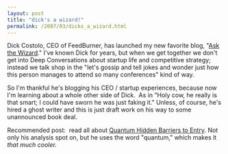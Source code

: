 ```yaml
---
layout: post
title: "dick's a wizard!"
permalink: /2007/03/dicks_a_wizard.html
---
```


<p>Dick Costolo, CEO of FeedBurner, has launched my new favorite blog, &quot;<a href="http://www.burningdoor.com/askthewizard/">Ask the Wizard</a>.&quot; I've known Dick for years, but when we get together we don't get into Deep Conversations about startup life and competitive strategy; instead we talk shop in the &quot;let's gossip and tell jokes and wonder just how this person manages to attend so many conferences&quot; kind of way.</p>

<p>So I'm thankful he's blogging his CEO / startup experiences, because now I'm learning about a whole other side of Dick.&nbsp; As in &quot;Holy cow, he really is that smart; I could have sworn he was just faking it.&quot; Unless, of course, he's hired a ghost writer and this is just draft work on his way to some unannounced book deal.</p>

<p>Recommended post:&nbsp; read all about <a href="http://www.burningdoor.com/askthewizard/2007/02/strategic_advantage_part_ii.html">Quantum Hidden Barriers to Entry</a>. Not only his analysis spot on, but he uses the word &quot;quantum,&quot; which makes it <em>that much cooler.</em></p>


